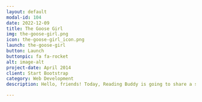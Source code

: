 ```yaml
---
layout: default
modal-id: 104
date: 2022-12-09
title: The Goose Girl
img: the-goose-girl.png
icon: the-goose-girl_icon.png
launch: the-goose-girl
button: Launch
buttonpic: fa fa-rocket
alt: image-alt
project-date: April 2014
client: Start Bootstrap
category: Web Development
description: Hello, friends! Today, Reading Buddy is going to share a story about a beautiful princess who is going to get married to a prince. However, her waiting-woman pretends she is the princess instead. Will the prince find out who the real princess is?  

---
```

